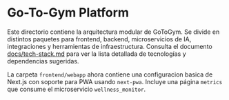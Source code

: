 # Go-To-Gym Platform

Este directorio contiene la arquitectura modular de GoToGym. Se divide en distintos paquetes para frontend, backend, microservicios de IA, integraciones y herramientas de infraestructura. Consulta el documento [docs/tech-stack.md](docs/tech-stack.md) para ver la lista detallada de tecnologías y dependencias sugeridas.

La carpeta `frontend/webapp` ahora contiene una configuracion basica de Next.js con soporte para PWA usando `next-pwa`. Incluye una página `metrics` que consume el microservicio `wellness_monitor`.

